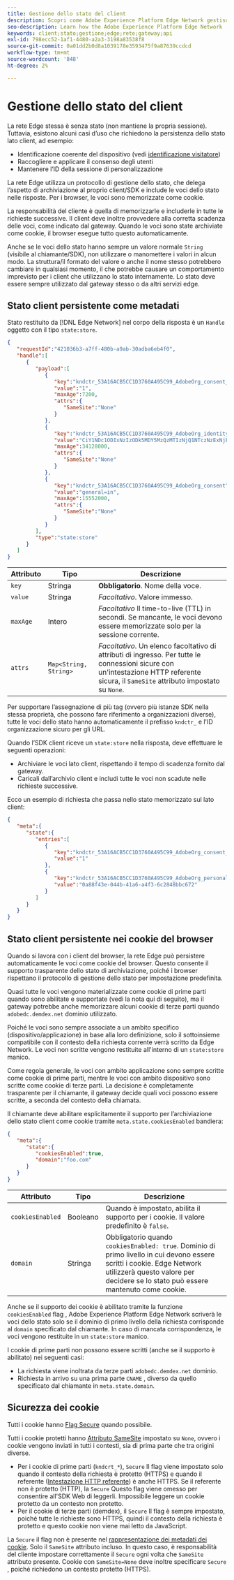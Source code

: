 ```yaml
---
title: Gestione dello stato del client
description: Scopri come Adobe Experience Platform Edge Network gestisce lo stato del client
seo-description: Learn how the Adobe Experience Platform Edge Network  manages client state
keywords: client;stato;gestione;edge;rete;gateway;api
exl-id: 798ecc52-1af1-4480-a2a3-3198a83538f8
source-git-commit: 0a01dd2b0d8a1039178e3593475f9a87639ccdcd
workflow-type: tm+mt
source-wordcount: '848'
ht-degree: 2%

---
```


# Gestione dello stato del client

La rete Edge stessa è senza stato (non mantiene la propria sessione). Tuttavia, esistono alcuni casi d’uso che richiedono la persistenza dello stato lato client, ad esempio:

* Identificazione coerente del dispositivo (vedi [identificazione visitatore](visitor-identification.md))
* Raccogliere e applicare il consenso degli utenti
* Mantenere l’ID della sessione di personalizzazione

La rete Edge utilizza un protocollo di gestione dello stato, che delega l’aspetto di archiviazione al proprio client/SDK e include le voci dello stato nelle risposte. Per i browser, le voci sono memorizzate come cookie.

La responsabilità del cliente è quella di memorizzarle e includerle in tutte le richieste successive. Il client deve inoltre provvedere alla corretta scadenza delle voci, come indicato dal gateway. Quando le voci sono state archiviate come cookie, il browser esegue tutto questo automaticamente.

Anche se le voci dello stato hanno sempre un valore normale `String` (visibile al chiamante/SDK), non utilizzare o manomettere i valori in alcun modo. La struttura/il formato del valore o anche il nome stesso potrebbero cambiare in qualsiasi momento, il che potrebbe causare un comportamento imprevisto per i client che utilizzano lo stato internamente. Lo stato deve essere sempre utilizzato dal gateway stesso o da altri servizi edge.

## Stato client persistente come metadati

Stato restituito da [!DNL Edge Network] nel corpo della risposta è un `Handle` oggetto con il tipo `state:store`.

```json
{
   "requestId":"421036b3-a7ff-480b-a9ab-30adba6eb4f0",
   "handle":[
      {
         "payload":[
            {
               "key":"kndctr_53A16ACB5CC1D3760A495C99_AdobeOrg_consent_check",
               "value":"1",
               "maxAge":7200,
               "attrs":{
                  "SameSite":"None"
               }
            },
            {
               "key":"kndctr_53A16ACB5CC1D3760A495C99_AdobeOrg_identity",
               "value":"CiY1NDc1ODIxNzIzODk5MDY5MzQzMTIzNjQ1NTczNzExNjE4OTA1MFINCLGOvszNLhABGAEgBKABsY6-zM0uqAGHz-z2y82cul3wAbGOvszNLg==",
               "maxAge":34128000,
               "attrs":{
                  "SameSite":"None"
               }
            },
            {
               "key":"kndctr_53A16ACB5CC1D3760A495C99_AdobeOrg_consent",
               "value":"general=in",
               "maxAge":15552000,
               "attrs":{
                  "SameSite":"None"
               }
            }
         ],
         "type":"state:store"
      }
   ]
}
```

| Attributo | Tipo | Descrizione |
| --- | --- | --- |
| `key` | Stringa | **Obbligatorio**. Nome della voce. |
| `value` | Stringa | *Facoltativo*. Valore immesso. |
| `maxAge` | Intero | *Facoltativo* Il time-to-live (TTL) in secondi. Se mancante, le voci devono essere memorizzate solo per la sessione corrente. |
| `attrs` | `Map<String, String>` | *Facoltativo*. Un elenco facoltativo di attributi di ingresso. Per tutte le connessioni sicure con un&#39;intestazione HTTP referente sicura, il `SameSite` attributo impostato su `None`. |


Per supportare l’assegnazione di più tag (ovvero più istanze SDK nella stessa proprietà, che possono fare riferimento a organizzazioni diverse), tutte le voci dello stato hanno automaticamente il prefisso `kndctr_` e l&#39;ID organizzazione sicuro per gli URL.

Quando l’SDK client riceve un `state:store` nella risposta, deve effettuare le seguenti operazioni:

* Archiviare le voci lato client, rispettando il tempo di scadenza fornito dal gateway.
* Caricali dall’archivio client e includi tutte le voci non scadute nelle richieste successive.

Ecco un esempio di richiesta che passa nello stato memorizzato sul lato client:

```json
{
   "meta":{
      "state":{
         "entries":[
            {
               "key":"kndctr_53A16ACB5CC1D3760A495C99_AdobeOrg_consent_check",
               "value":"1"
            },
            {
               "key":"kndctr_53A16ACB5CC1D3760A495C99_AdobeOrg_personalization_sessionId",
               "value":"0a88f43e-044b-41a6-a4f3-6c2848bbc672"
            }
         ]
      }
   }
}
```

## Stato client persistente nei cookie del browser

Quando si lavora con i client del browser, la rete Edge può persistere automaticamente le voci come cookie del browser. Questo consente il supporto trasparente dello stato di archiviazione, poiché i browser rispettano il protocollo di gestione dello stato per impostazione predefinita.

Quasi tutte le voci vengono materializzate come cookie di prime parti quando sono abilitate e supportate (vedi la nota qui di seguito), ma il gateway potrebbe anche memorizzare alcuni cookie di terze parti quando `adobedc.demdex.net` dominio utilizzato.

Poiché le voci sono sempre associate a un ambito specifico (dispositivo/applicazione) in base alla loro definizione, solo il sottoinsieme compatibile con il contesto della richiesta corrente verrà scritto da Edge Network. Le voci non scritte vengono restituite all&#39;interno di un `state:store` manico.

Come regola generale, le voci con ambito applicazione sono sempre scritte come cookie di prime parti, mentre le voci con ambito dispositivo sono scritte come cookie di terze parti. La decisione è completamente trasparente per il chiamante, il gateway decide quali voci possono essere scritte, a seconda del contesto della chiamata.

Il chiamante deve abilitare esplicitamente il supporto per l’archiviazione dello stato client come cookie tramite `meta.state.cookiesEnabled` bandiera:

```json
{
   "meta":{
      "state":{
         "cookiesEnabled":true,
         "domain":"foo.com"
      }
   }
}
```

| Attributo | Tipo | Descrizione |
| --- | --- | --- |
| `cookiesEnabled` | Booleano | Quando è impostato, abilita il supporto per i cookie. Il valore predefinito è `false`. |
| `domain` | Stringa | Obbligatorio quando `cookiesEnabled: true`. Dominio di primo livello in cui devono essere scritti i cookie. Edge Network utilizzerà questo valore per decidere se lo stato può essere mantenuto come cookie. |

Anche se il supporto dei cookie è abilitato tramite la funzione `cookiesEnabled` flag , Adobe Experience Platform Edge Network scriverà le voci dello stato solo se il dominio di primo livello della richiesta corrisponde al `domain` specificato dal chiamante. In caso di mancata corrispondenza, le voci vengono restituite in un `state:store` manico.

I cookie di prime parti non possono essere scritti (anche se il supporto è abilitato) nei seguenti casi:

* La richiesta viene inoltrata da terze parti `adobedc.demdex.net` dominio.
* Richiesta in arrivo su una prima parte `CNAME` , diverso da quello specificato dal chiamante in `meta.state.domain`.

## Sicurezza dei cookie

Tutti i cookie hanno [Flag Secure](https://developer.mozilla.org/en-US/docs/Web/HTTP/Cookies#restrict_access_to_cookies) quando possibile.

Tutti i cookie protetti hanno [Attributo SameSite](https://developer.mozilla.org/en-US/docs/Web/HTTP/Headers/Set-Cookie/SameSite) impostato su `None`, ovvero i cookie vengono inviati in tutti i contesti, sia di prima parte che tra origini diverse.

* Per i cookie di prime parti (`kndcrt_*`), `Secure` Il flag viene impostato solo quando il contesto della richiesta è protetto (HTTPS) e quando il referente ([Intestazione HTTP referente](https://developer.mozilla.org/en-US/docs/Web/HTTP/Headers/Referer)) è anche HTTPS. Se il referente non è protetto (HTTP), la `Secure` Questo flag viene omesso per consentire all&#39;SDK Web di leggerli. Impossibile leggere un cookie protetto da un contesto non protetto.
* Per il cookie di terze parti (demdex), il `Secure` Il flag è sempre impostato, poiché tutte le richieste sono HTTPS, quindi il contesto della richiesta è protetto e questo cookie non viene mai letto da JavaScript.

La `Secure` il flag non è presente nel [rappresentazione dei metadati dei cookie](#state-as-metadata). Solo il `SameSite` attributo incluso. In questo caso, è responsabilità del cliente impostare correttamente il `Secure` ogni volta che `SameSite` attributo presente. Cookie con `SameSite=None` deve inoltre specificare `Secure` , poiché richiedono un contesto protetto (HTTPS).
